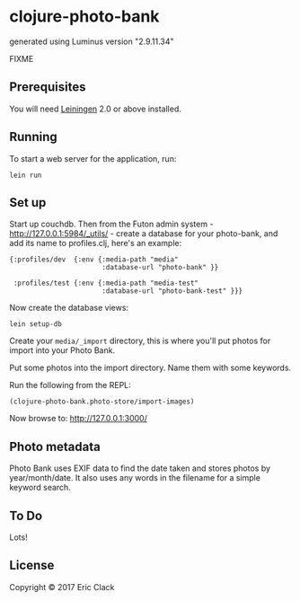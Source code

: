 # clojure-photo-bank

generated using Luminus version "2.9.11.34"

FIXME

## Prerequisites

You will need [Leiningen][1] 2.0 or above installed.

[1]: https://github.com/technomancy/leiningen

## Running

To start a web server for the application, run:

    lein run

## Set up

Start up couchdb. Then from the Futon admin system -
http://127.0.0.1:5984/_utils/ - create a database for your photo-bank,
and add its name to profiles.clj, here's an example:

```
{:profiles/dev  {:env {:media-path "media"
                       :database-url "photo-bank" }}
 
 :profiles/test {:env {:media-path "media-test"
                       :database-url "photo-bank-test" }}}
```

Now create the database views:

    lein setup-db

Create your `media/_import` directory, this is where you'll put photos for import into your Photo Bank.

Put some photos into the import directory. Name them with some keywords.

Run the following from the REPL:

    (clojure-photo-bank.photo-store/import-images)

Now browse to: http://127.0.0.1:3000/

## Photo metadata

Photo Bank uses EXIF data to find the date taken and stores photos by
year/month/date. It also uses any words in the filename for a simple
keyword search.

## To Do

Lots!

## License

Copyright © 2017 Eric Clack
